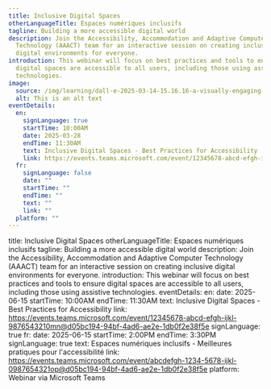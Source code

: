 ```yaml
---
title: Inclusive Digital Spaces
otherLanguageTitle: Espaces numériques inclusifs
tagline: Building a more accessible digital world
description: Join the Accessibility, Accommodation and Adaptive Computer
  Technology (AAACT) team for an interactive session on creating inclusive
  digital environments for everyone.
introduction: This webinar will focus on best practices and tools to ensure
  digital spaces are accessible to all users, including those using assistive
  technologies.
image:
  source: /img/learning/dall·e-2025-03-14-15.16.16-a-visually-engaging-scene-depicting-accessibility-in-learning.-the-image-features-a-diverse-group-of-students-including-individuals-with-disabilities.webp
  alt: This is an alt text
eventDetails:
  en:
    signLanguage: true
    startTime: 10:00AM
    date: 2025-03-28
    endTime: 11:30AM
    text: Inclusive Digital Spaces - Best Practices for Accessibility
    link: https://events.teams.microsoft.com/event/12345678-abcd-efgh-ijkl-9876543210mn@d05bc194-94bf-4ad6-ae2e-1db0f2e38f5e
  fr:
    signLanguage: false
    date: ""
    startTime: ""
    endTime: ""
    text: ""
    link: ""
  platform: ""
---
```

title: Inclusive Digital Spaces
otherLanguageTitle: Espaces numériques inclusifs
tagline: Building a more accessible digital world
description: Join the Accessibility, Accommodation and Adaptive Computer 
  Technology (AAACT) team for an interactive session on creating 
  inclusive digital environments for everyone.
introduction: This webinar will focus on best practices and tools to ensure digital spaces are accessible to all users, including those using assistive technologies.
eventDetails:
  en:
    date: 2025-06-15
    startTime: 10:00AM
    endTime: 11:30AM
    text: Inclusive Digital Spaces - Best Practices for Accessibility
    link: https://events.teams.microsoft.com/event/12345678-abcd-efgh-ijkl-9876543210mn@d05bc194-94bf-4ad6-ae2e-1db0f2e38f5e
    signLanguage: true
  fr:
    date: 2025-06-15
    startTime: 2:00PM
    endTime: 3:30PM
    signLanguage: true
    text: Espaces numériques inclusifs - Meilleures pratiques pour l'accessibilité
    link: https://events.teams.microsoft.com/event/abcdefgh-1234-5678-ijkl-0987654321op@d05bc194-94bf-4ad6-ae2e-1db0f2e38f5e
  platform: Webinar via Microsoft Teams
